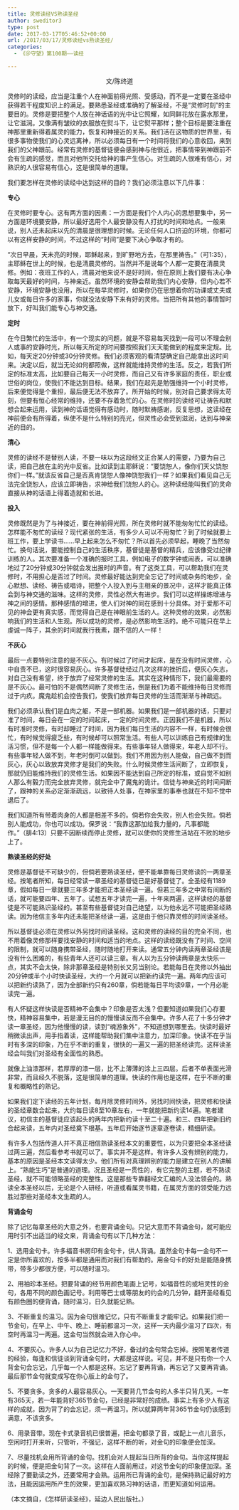 ```yaml
---
title: 灵修读经VS熟读圣经
author: sweditor3
type: post
date: 2017-03-17T05:46:52+00:00
url: /2017/03/17/灵修读经vs熟读圣经/
categories:
  - 《＠守望》第100期——读经

---
```

<p style="text-align: center;">
  文/陈终道
</p>

灵修时的读经，应当是注重个人在神面前得光照、受感动，而不是一定要在圣经中获得若干程度知识上的满足。要熟悉圣经或准确的了解圣经，不是“灵修时刻”的主要目的。灵修是要把整个人放在神话语的光中让它照耀，如同鲜花放在露水那里，让它滋润。又像满有皱纹的衣服放在熨斗下，让它熨平那样；整个目标是要注重在神那里重新得着属灵的能力，恢复和神接近的关系。我们活在这物质的世界里，有很多事物使我们的心灵远离神，所以必须每日有一个时间将我们的心意收回，来到我们的父神跟前。经常有灵修的基督徒便会感到神与他很近，把事情带到神跟前不会有生疏的感觉，而且对他所交托给神的事产生信心。对生疏的人很难有信心，对熟识的人很容易有信心，这是很简单的道理。

我们要怎样在灵修的读经中达到这样的目的？我们必须注意以下几件事：

**专心**

在灵修时要专心。这有两方面的因素：一方面是我们个人内心的思想要集中，另一方面是环境要安静，所以最好选用个人最安静没有人打扰的时间和地点。一般来说，别人还未起床以先的清晨是很理想的时候。无论任何人口挤迫的环境，你都可以有这样安静的时间，不过这样的“时间”是要下决心争取才有的。

“次日早晨，天未亮的时候，耶稣起来，到旷野地方去，在那里祷告。”（可1:35），主耶稣在世上的时候，也是清晨灵修的。当然并不是说每个人都一定要在清晨灵修。例如：夜班工作的人，清晨对他来说不是好时间，但在原则上我们要有决心争取每天最好的时间，与神亲近。虽然环境的安静会帮助我们内心安静，但内心若不安静，环境安静也没用，所以在每早灵修时，如果你仍在思想着你的功课或丈夫或儿女或每日许多的家事，你就没法安静下来有好的灵修。当把所有其他的事情暂时放下，好叫我们能专心与神交通。

**定时**

在今日繁忙的生活中，有一个现实的问题，就是不容易每天找到一段可以不理会别人或事的安静时光，所以每天所定的时间要按照我们天天能做到的程度来定规。比如，每天定20分钟或30分钟灵修。我们必须客观的看清楚确定自己能拿出这时间来。决定以后，就当无论如何都照做，这样就能维持灵修的生活。反之，若我们所定的标准太高，比如要自己每天一小时灵修，而自己又有许多家庭的责任，职业或世俗的岗位，使我们不能达到目标。结果，我们在起先是勉强维持一个小时灵修，后来便觉得是个重担，最后便无法不放弃了。所开始的时候，别对自己要求得太苛刻，但要有恒心经常的维持，还要不存着急忙的心。在灵修时的读经可让祷告和默想合起来运用，读到神的话语觉得有感动时，随时默祷感谢，反复思想，这读经在神前便会有所得着，纵使不是什么特别的亮光，但灵性必会受到滋润，达到与神亲近的目的。

**清心**

灵修的读经不是替别人读，不要一味以为这段经文正合某人的需要，乃要为自己读，把自己放在主的光中反省。比如读到主耶稣说：“要饶恕人，像你们天父饶恕你们一样。”就该反省自己是否真肯饶恕人像神饶恕我们一样？如果我们看见自己无法完全饶恕人，应该立即祷告，求神给我们饶恕人的心。这种读经能叫我们的灵命直接从神的话语上得着造就和长进。

**投入**

灵修既然是为了与神接近，要在神前得光照，所在灵修时就不能匆匆忙忙的读经。怎样能不匆忙的读经？现代紧张的生活，有多少人可以不用匆忙？到了时候就要上班工作，要上学读书……早上起来怎么不匆忙？所以首先必须早起，睡晚了当然匆忙。换句话说，要能控制自己的生活秩序，基督徒是基督的精兵，应该像受过纪律训练的人。其次要准备一个准确的报时工具，例如电子的数字钟或闹表，可以准确地过了20分钟或30分钟就会发出报时的声音。有了这类工具，可以帮助我们在灵修时，不用担心是否过了时间。灵修最好能达到完全忘记了时间或杂务的地步，全心默想、读经、祷告或唱诗，把整个人投入到与主相亲的景况中，这样才能真正体会到与神交通的滋味。这样的灵修，灵性必然大有进步。我们可以这样操练增进与神之间的感情。那种感情的增进，使人们对神的同在感到十分具体。对于爱那不可见的神会更有真实感，而觉得自己是在神眼前生活的人。这种灵修的效果，必然影响我们的生活和人生观。所以成功的灵修，是必然影响生活的。绝不可能只在早上虔诚一阵子，其余的时间就我行我素，跟不信的人一样！

**不灰心**

最后一点要特别注意的是不灰心。有时候过了时间才起床，是在没有时间灵修，心中自责不已，这时很容易灰心。许多基督徒经过几次这样的挫折后，便灰心失志，对自己没有希望，终于放弃了经常灵修的生活。其实在这种情形下，我们最需要的是不灰心。最可怕的不是偶然间断了灵修生活，倒是我们为着不能维持每日灵修而过于内疚。魔鬼趁机会控告我们，使我们放弃每日灵修的生活而渐渐与神疏远。

我们必须承认我们是血肉之躯，不是一部机器。如果我们是一部机器的话，只要对准了时间，每日会在一定的时间起床，一定的时间灵修。正因我们不是机器，所以有时准时灵修，有时却睡过了时间，因为我们每日生活的内容不一样，有时候会很忙，有时候觉得疲乏些，有时候却可以照常生活。有些人可以训练自己有规律的生活习惯，但不是每一个人都一样能做得来。有些事年轻人做得来，年老人却不行。有些事年轻人做不到，年老时倒可以做到。我们不用因为别人能做，自己做不到而灰心，灰心以致放弃灵修才是我们的失败。什么时候灵修生活间断了，立即恢复，那就仍旧能维持我们的灵修生活。如果因不能达到自己所定的标准，或自觉不如别人那么有毅力而完全放弃灵修，就完全中了魔鬼的诡计。信徒与神亲近的时间间断了，跟神的关系必定渐渐疏远，以致待人处事，在神家里的事奉也就在不知不觉中退后了。

我们知道所有带着肉身的人都是相差不多的。倘若你会失败，别人也会失败。倘若别人能成功，你也可以成功。保罗说：“我靠这那加给我力量的，凡事都能作。”（腓4:13）只要不因断续而停止灵修，就可以使你的灵修生活站在不败的地步上了。

**熟读圣经的好处**

灵修是基督徒不可缺少的，但倘若要熟读圣经，便不能单靠每日灵修读的一两章圣经。按笔者所知，每日经常读一章圣经的基督徒已是好基督徒了。全圣经有1189章，假如每日一章就要三年多才能把正本圣经读一遍。但若三年多之中常有间断的话，就可能要四年、五年了。试想五年才读完一遍，十年来两遍，这样读经的基督徒是不可能熟识圣经的。甚至有些基督徒对自己绝望，以为他永远不可能把圣经熟读。因为他信主多年内还未能把圣经读一遍，这是由于他只靠灵修的时间读圣经。

所以基督徒必须在灵修以外另找时间读圣经。这和灵修的读经的目的完全不同，也不用着像灵修那样要找安静的时间和适当的地点。这样的读经既没有了时间、空间的限制，就可以随身携带圣经，随时随地打开来读。通常五分钟内读两章圣经该是没有什么困难的，有些青年人还可以读三章。有人以为五分钟读两章是太快乐一点，其实不会太快，除非那章圣经是特别长又另当别论。若能每日在灵修以外抽出20分钟或半个小时快读圣经，大约一个月就可以把新约读完一遍。两年内应该可以把新约读熟了，因为全部新约只有260章，倘若能每日平均读9章，一个月必能读完一遍。

有人怀疑这样快读是否精神不会集中？印象是否太浅？但要知道如果我们心存要快，精神容易集中，若是漫无目的的慢慢读反而不会集中。许多人花了十多分钟才读一章圣经，因为他慢慢的读，读到“魂游象外”，不知道想到哪里去。快读时最好稍微读出声，用手指着读，这样能帮助我们集中注意力，加深印象。快读不在乎当时有多深的印象，乃在乎不断的重复，很快的一遍又一遍的把圣经读完。这样读圣经会叫我们对圣经有全面性的熟悉。

就像上油漆那样，若厚厚的漆一层，比不上薄薄的涂上三四层。后者不单表面光滑非常，而且经久不脱落，这是很简单的道理。快读的作用也是这样，在乎不断的重复和概略性的熟记。

如果我们定下读经的五年计划，每月除灵修时间外，另找时间快读，把灵修和快读的圣经章数合起来，大约每日读8至10章左右，一年就能把新约读14遍。笔者建议，初信主的基督徒应该起头的两年内把新约读十至二十遍。和三、四年把新旧约合起来读，五年内对圣经奠下根基。五年后开始逐节逐章逐卷读，精细研读。

有许多人包括传道人并不真正相信熟读圣经本文的重要性，以为只要把全本圣经读过两三遍，然后看参考书就可以了。事实并不是这样。有许多人没有辨别的能力，基本的原因是圣经本文读得太少。他们所有对真理辨别的能力是建立在别人的讲解上。“熟能生巧”是普通的道理。况且圣经是一贯性的，有它完整的主题，若不熟读圣经，就不可能领略圣经的完整性。这是那些专靠翻经文汇编的人没法领会的。熟读全本圣经以后，无论是个人研经，听道或看属灵书籍，在属灵方面的领受能力远胜过那些对圣经本文生疏的人。

**背诵金句**

除了记忆每章圣经的大意之外，也要背诵金句。只记大意而不背诵金句，就可能应用时引不出适当的经文来，背诵金句有以下几种方法：

1、选用金句卡。许多福音书房印有金句卡，供人背诵。虽然金句卡每一金句不一定是你所喜欢的，按多半都是通用而对我们有帮助的。用金句卡的好处是能随身携带，带多少都很方便，可以随时温习。

2、用袖珍本圣经。把要背诵的经节用颜色笔画上记号，如福音性的或培灵性的金句，各用不同的颜色画记号。利用等巴士或等朋友的约会的几分钟，翻开圣经看见有颜色圈的便背诵，随时温习，日久就能记熟。

3、不断重复的温习。因为金句很难记忆，只有不断重复才能牢记。如果我们把一节金句，在早上、中午、晚上、睡前都温习一次，这样一天内最少温习了四次，有空时再温习一两遍。这金句当然就会进入你心中。

4、不要灰心。许多人以为自己记忆力不好，备过的金句常会忘掉。按照笔者传道的经验，每逢和信徒谈到背诵金句时，大都是这样说。可见，并不是只有你一个人背金句会忘记，几乎每一个人都是这样。忘记了要再背诵，再忘记了又要再背诵。最后那节金句就变成写在你心版上的金句了。

5、不要贪多。贪多的人最容易灰心。一天要背几节金句的人多半只背几天。一年有365天，若一年能背好365节金句，已经是非常好的成绩。事实上有多少人有这样的成就，因为背了的会忘记，须一再温习。所以就算两年背365节金句仍该感到满意，不该贪多。

6、用录音带。现在卡式录音机已很普遍，把金句都录了音，或配上一点儿音乐，空闲时打开来听，只管听，不强记，这样不断的听，对金句的印象便会加深。

7、尽量找机会用所背诵的金句。找机会对人提起当日所背的金句。当你这样提起的时候，便是把金句背了一次。这样在人面前用过，对这节金句的印象便加深。圣经除了要勤读之外，还要常用才会熟。运用所已背诵的金句，是保持熟记最好的方法，且能因运用所产生的效果，更加喜欢熟习神的话语，而更知道如何运用。

（本文摘自，《怎样研读圣经》，延边人民出版社。）